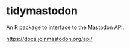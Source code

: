 # tidymastodon

An R package to interface to the Mastodon API.

https://docs.joinmastodon.org/api/

